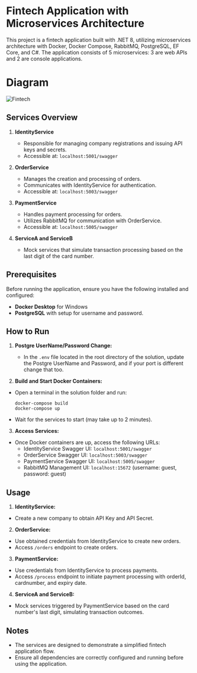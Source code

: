 # Fintech Application with Microservices Architecture

This project is a fintech application built with .NET 8, utilizing microservices architecture with Docker, Docker Compose, RabbitMQ, PostgreSQL, EF Core, and C#. The application consists of 5 microservices: 3 are web APIs and 2 are console applications.

# Diagram

![Fintech](https://github.com/ImesashviliIrakli/Fintech/assets/77686006/c2007582-dda5-486d-a03c-a42b0100499b)

## Services Overview

1. **IdentityService**
   - Responsible for managing company registrations and issuing API keys and secrets.
   - Accessible at: `localhost:5001/swagger`

2. **OrderService**
   - Manages the creation and processing of orders.
   - Communicates with IdentityService for authentication.
   - Accessible at: `localhost:5003/swagger`

3. **PaymentService**
   - Handles payment processing for orders.
   - Utilizes RabbitMQ for communication with OrderService.
   - Accessible at: `localhost:5005/swagger`

4. **ServiceA and ServiceB**
   - Mock services that simulate transaction processing based on the last digit of the card number.

## Prerequisites

Before running the application, ensure you have the following installed and configured:

- **Docker Desktop** for Windows
- **PostgreSQL** with setup for username and password.

## How to Run

1. **Postgre UserName/Password Change:**
   - In the `.env` file located in the root directory of the solution, update the Postgre UserName and Password, and if your port is different change that too. 

2. **Build and Start Docker Containers:**
- Open a terminal in the solution folder and run:
  ```
  docker-compose build
  docker-compose up
  ```
- Wait for the services to start (may take up to 2 minutes).

3. **Access Services:**
- Once Docker containers are up, access the following URLs:
  - IdentityService Swagger UI: `localhost:5001/swagger`
  - OrderService Swagger UI: `localhost:5003/swagger`
  - PaymentService Swagger UI: `localhost:5005/swagger`
  - RabbitMQ Management UI: `localhost:15672` (username: guest, password: guest)

## Usage

1. **IdentityService:**
- Create a new company to obtain API Key and API Secret.

2. **OrderService:**
- Use obtained credentials from IdentityService to create new orders.
- Access `/orders` endpoint to create orders.

3. **PaymentService:**
- Use credentials from IdentityService to process payments.
- Access `/process` endpoint to initiate payment processing with orderId, cardnumber, and expiry date.

4. **ServiceA and ServiceB:**
- Mock services triggered by PaymentService based on the card number's last digit, simulating transaction outcomes.

## Notes

- The services are designed to demonstrate a simplified fintech application flow.
- Ensure all dependencies are correctly configured and running before using the application.
